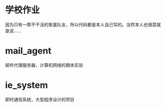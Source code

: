 # 学校作业

因为只有一帮不干活的笨蛋队友，所以代码都是本人自己写的。当然本人也很菜就是说......

# mail_agent
邮件代理服务器，计算机网络的期末实验

# ie_system
即时通信系统，大型程序设计的项目
